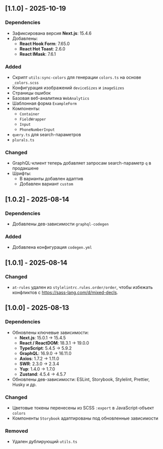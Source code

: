 ## [1.1.0] - 2025-10-19

### Dependencies

- Зафиксирована версия **Next.js**: 15.4.6
- Добавлены:
    - **React Hook Form**: 7.65.0
    - **React Hot Toast**: 2.6.0
    - **React IMask**: 7.6.1

### Added

- Скрипт `utils:sync-colors` для генерации `colors.ts` на основе `_colors.scss`
- Конфигурация изображений `deviceSizes` и `imageSizes`
- Страницы ошибок
- Базовая веб-аналитика `WebAnalytics`
- Шаблонная форма `ExampleForm`
- Компоненты:
    - `Container`
    - `FieldWrapper`
    - `Input`
    - `PhoneNumberInput`
- `query.ts` для search-параметров
- `plurals.ts`

### Changed

- GraphQL-клиент теперь добавляет запросам search-параметр `q` в продакшене
- Шрифты:
    - В варианты добавлен адаптив
    - Добавлен вариант `custom`

## [1.0.2] - 2025-08-14

### Dependencies

- Добавлены дев-зависимости `graphql-codegen`

### Added

- Добавлена конфигурация `codegen.yml`

## [1.0.1] - 2025-08-14

### Changed

- `at-rules` удален из `stylelintrc.rules.order/order`, чтобы избежать конфликтов с https://sass-lang.com/d/mixed-decls.

## [1.0.0] - 2025-08-13

### Dependencies

- Обновлены ключевые зависимости:
    - **Next.js**: 15.0.1 → 15.4.5
    - **React / ReactDOM**: 18.3.1 → 19.0.0
    - **TypeScript**: 5.4.5 → 5.9.2
    - **GraphQL**: 16.9.0 → 16.11.0
    - **Axios**: 1.7.2 → 1.11.0
    - **SWR**: 2.3.0 → 2.3.4
    - **Yup**: 1.4.0 → 1.7.0
    - **Zustand**: 4.5.4 → 4.5.7
- Обновлены дев-зависимости: ESLint, Storybook, Stylelint, Prettier, Husky и др.

### Changed

- Цветовые токены перенесены из SCSS `:export` в JavaScript-объект `colors`
- Компоненты `Storybook` адаптированы под обновленные зависимости

### Removed

- Удален дублирующий `utils.ts`
